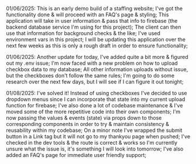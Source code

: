 01/06/2025: This is an early demo build of a staffing website; I've got the functionality done & will proceed with an FAQ's page & styling; This application will take in user information & pass that info to firebase (the backend database service I'm using for this project); The client can then use that information for background checks & the like; I've used environment vars in this project; I will be updating this application over the next few weeks as this is only a rough draft in order to ensure functionality;

01/06/2025: Another update for today, I've added quite a bit more & figured out my .env issue; I'm now faced with a new problem on how to upload checkbox data to my database; All other information uploads without issue, but the checkboxes don't follow the same rules; I'm going to do some research over the next few days, but I will see if I can figure it out tonight;

01/08/2025: I've solved it! Instead of using checkboxes I've decided to use dropdown menus since I can incorporate that state into my current upload function for firebase; I've also done a lot of codebase maintenance & I've moved some of the more repetitive code into their own components; I'm now passing the values & events (state) via props down to those corresponding components in order to try & maintain consistency & reusability within my codebase; On a minor note I've wrapped the submit button in a Link tag but it will not go to my thankyou page when pushed; I've checked in the dev tools & the route is correct & works so I'm currently unsure what the issue is, it's something I will look into tomorrow; I've also added an FAQ's page for immediate user friendly support;
